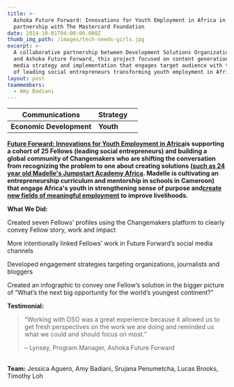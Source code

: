 ```yaml
---
title: >-
  Ashoka Future Forward: Innovations for Youth Employment in Africa in
  partnership with The Mastercard Foundation
date: 2014-10-01T04:00:00.000Z
thumb_img_path: /images/tech-needs-girls.jpg
excerpt: >-
  A collaborative partnership between Development Solutions Organization (DSO)
  and Ashoka Future Forward, this project focused on content generation, social
  media strategy and implementation that engages target audience with the work
  of leading social entrepreneurs transforming youth employment in Africa.
layout: post
teammembers:
  - Amy Badiani
---
```



| **Communications**       | **Strategy** |     |
| ------------------------ | ------------ | --- |
| **Economic Development** | **Youth**    |     |



**[Future Forward: Innovations for Youth Employment in Africa](https://www.changemakers.com/futureforward)is supporting a cohort of 25 Fellows (leading social entrepreneurs) and building a global community of Changemakers who are shifting the conversation from recognizing the problem to one about creating solutions ([such as 24 year old Madelle's Jumpstart Academy Africa](http://www.forbes.com/sites/ashoka/2015/02/05/how-innovative-young-africans-are-fixing-a-broken-education-system/). Madelle is cultivating an entrepreneurship curriculum and mentorship in schools in Cameroon) that engage Africa's youth in strengthening sense of purpose and[create new fields of meaningful employment](http://www.forbes.com/sites/ashoka/2014/04/16/the-9-best-jobs-in-africa-dont-exist-yet/) to improve livelihoods.**

**What We Did:**

Created seven Fellows’ profiles using the Changemakers platform to clearly convey Fellow story,
work and impact


More intentionally linked Fellows’ work in Future Forward’s social media channels


Developed engagement strategies targeting organizations, journalists and bloggers


Created an infographic to convey one Fellow’s solution in the bigger picture of “What’s the next big
opportunity for the world’s youngest continent?”

**Testimonial:**

> “Working with DSO was a great experience because it allowed us to get fresh perspectives on the work we are doing and reminded us what we could and should focus on most.”
>
>
> – Lynsey, Program Manager, Ashoka Future Forward

\
**Team:** Jessica Aguero, Amy Badiani, Srujana Penumetcha, Lucas Brooks, Timothy Loh